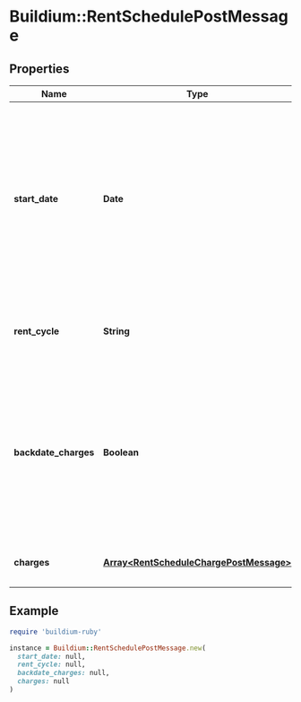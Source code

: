 # Buildium::RentSchedulePostMessage

## Properties

| Name | Type | Description | Notes |
| ---- | ---- | ----------- | ----- |
| **start_date** | **Date** | Indicates the start of the rent schedule. The date must be formatted as YYYY-MM-DD.  If no rent schedules exist on a lease, this date must match the lease start date. | [optional] |
| **rent_cycle** | **String** | Indicates the cadence of when rent charges will be applied. |  |
| **backdate_charges** | **Boolean** | Indicates if charges that should have posted prior to the date of Rent creation should be posted immediately with the appropriate dates. |  |
| **charges** | [**Array&lt;RentScheduleChargePostMessage&gt;**](RentScheduleChargePostMessage.md) | List of charges to apply to the lease. |  |

## Example

```ruby
require 'buildium-ruby'

instance = Buildium::RentSchedulePostMessage.new(
  start_date: null,
  rent_cycle: null,
  backdate_charges: null,
  charges: null
)
```

